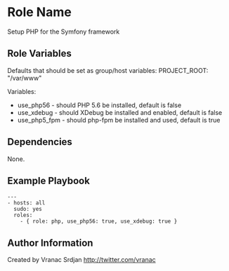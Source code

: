 Role Name
=========

Setup PHP for the Symfony framework

Role Variables
--------------

Defaults that should be set as group/host variables:
PROJECT_ROOT: "/var/www"

Variables:
- use_php56 - should PHP 5.6 be installed, default is false
- use_xdebug - should XDebug be installed and enabled, default is false
- use_php5_fpm - should php-fpm be installed and used, default is true

Dependencies
------------

None.

Example Playbook
----------------

```
---
- hosts: all
  sudo: yes
  roles:
    - { role: php, use_php56: true, use_xdebug: true }
```

Author Information
------------------

Created by Vranac Srdjan http://twitter.com/vranac